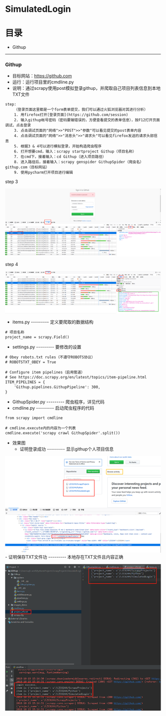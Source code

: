 # SimulatedLogin

# 目录
-  Githup

---

### Githup
- 目标网站：https://github.com
- 运行：运行项目里的cmdline.py
- 说明：通过scrapy使用post模拟登录githup，并爬取自己项目列表信息到本地TXT文件
```
step:
    （登录页面这里都是一个form表单提交，我们可以通过火狐浏览器对其进行分析）
    1. 用firefox打开[登录页面](https://github.com/session)
    2. 输入githup帐号密码（密码要输错误的，方便查看提交的表单信息），按F12打开页面调试，点击登录
    3. 点击调试页面的"网络">>"POST">>"参数"可以看见提交的post表单内容
    4. 点击调试页面的"网络">>"消息头">>"请求头"可以看见firefox发送的请求头部信息
    5. 根据3 & 4可以进行模拟登录，开始构造爬虫程序
    6. 打开想要cmd，输入：scrapy startproject Githup（项目名称）
    7. 在cmd下，接着输入：cd Githup（进入项目路径）
    8. 进入路径后，接着输入：scrapy genspider GithupSpider（爬虫名） githup.com（目标网站）
    9. 使用pycharm打开项目进行编辑
```
step 3  

![step3](https://raw.githubusercontent.com/LZC6244/SimulatedLogin/master/Githup/images_demo/1.png)

step 4  

![step4](https://raw.githubusercontent.com/LZC6244/SimulatedLogin/master/Githup/images_demo/2.png)
- items.py  --------- 定义要爬取的数据结构
```
# 项目名称
project_name = scrapy.Field()
```
- settings.py  --------- 要修改的设置
```
# Obey robots.txt rules（不遵守ROBOTS协议）
# ROBOTSTXT_OBEY = True

# Configure item pipelines（启用管道）
# See https://doc.scrapy.org/en/latest/topics/item-pipeline.html
ITEM_PIPELINES = {
    'Githup.pipelines.GithupPipeline': 300,
}
```
- GithupSpider.py  --------- 爬虫程序，详见代码
- cmdline.py  --------- 启动爬虫程序的代码
```
from scrapy import cmdline

# cmdline.execute内的内容为一个列表
cmdline.execute('scrapy crawl GithupSpider'.split())
```
- 效果图
    - 证明登录成功 --------- 显示githup个人项目信息  
    
![效果图](https://raw.githubusercontent.com/LZC6244/SimulatedLogin/master/Githup/images_demo/3.png)
    - 证明保存TXT文件功 --------- 本地存在TXT文件且内容正确  
    
![效果图](https://raw.githubusercontent.com/LZC6244/SimulatedLogin/master/Githup/images_demo/4.png)
